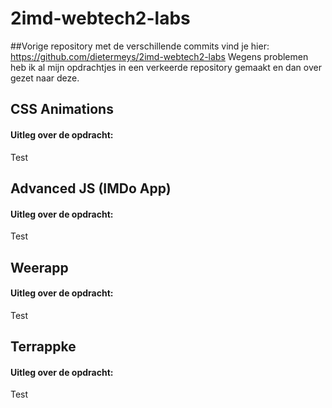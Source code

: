 # 2imd-webtech2-labs
##Vorige repository met de verschillende commits vind je hier: https://github.com/dietermeys/2imd-webtech2-labs
Wegens problemen heb ik al mijn opdrachtjes in een verkeerde repository gemaakt
en dan over gezet naar deze.
## CSS Animations
#### Uitleg over de opdracht:
Test
## Advanced JS (IMDo App)
#### Uitleg over de opdracht:
Test
## Weerapp
#### Uitleg over de opdracht:
Test
## Terrappke
#### Uitleg over de opdracht:
Test
